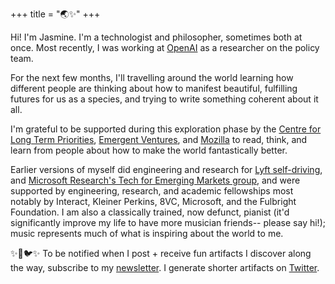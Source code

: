 +++
title = "🌏✨"
+++

Hi! I'm Jasmine. I'm a technologist and philosopher, sometimes both at once.
Most recently, I was working at [OpenAI](https://openai.com/) as a researcher on the policy team.

For the next few months, I'll travelling around the world learning how different people are thinking about how to manifest beautiful, fulfilling futures for us as a species, and trying to write something coherent about it all.

I'm grateful to be supported during this exploration phase by the [Centre for Long Term Priorities](http://www.longtermpriorities.org/), [Emergent Ventures](https://www.mercatus.org/emergentventures), and [Mozilla](https://blog.mozilla.org/blog/2019/09/17/examining-ais-effect-on-media-and-truth/) to read, think, and learn from people about how to make the world fantastically better.

Earlier versions of myself did engineering and research for [Lyft self-driving](https://self-driving.lyft.com/), and [Microsoft Research's Tech for Emerging Markets group](https://www.microsoft.com/en-us/research/group/technology-for-emerging-markets/), and were supported by engineering, research, and academic fellowships most notably by Interact, Kleiner Perkins, 8VC, Microsoft, and the Fulbright Foundation. I am also a classically trained, now defunct, pianist (it'd significantly improve my life to have more musician friends-- please say hi!); music represents much of what is inspiring about the world to me.


✨📧🐦✨
To be notified when I post + receive fun artifacts I discover along the way, subscribe to my [newsletter](https://jasminewang.substack.com/). I generate shorter artifacts on [Twitter](https://twitter.com/j_asminewang).


<br/><br/>
